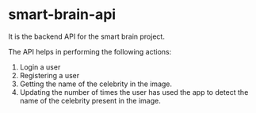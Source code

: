 # smart-brain-api

It is the backend API for the smart brain project.

The API helps in performing the following actions:    
1. Login a user
2. Registering a user
3. Getting the name of the celebrity in the image.
4. Updating the number of times the user has used the app to detect the name of the celebrity present in the image.
